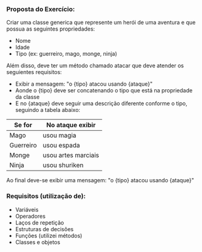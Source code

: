 ### Proposta do Exercício:

Criar uma classe generica que represente um herói de uma aventura e que possua as seguintes propriedades:

- Nome
- Idade
- Tipo (ex: guerreiro, mago, monge, ninja)

Além disso, deve ter um método chamado atacar que deve atender os seguientes requisitos:

- Exibir a mensagem: "o {tipo} atacou usando {ataque}"
- Aonde o {tipo} deve ser concatenando o tipo que está na propriedade da classe
- E no {ataque} deve seguir uma descrição diferente conforme o tipo, seguindo a tabela abaixo:

| Se for    | No ataque exibir    |
| --------- | ------------------- |
| Mago      | usou magia          |
| Guerreiro | usou espada         |
| Monge     | usou artes marciais |
| Ninja     | usou shuriken       |

Ao final deve-se exibir uma mensagem:
"o {tipo} atacou usando {ataque}"
  
### Requisitos (utilização de):

- Variáveis
- Operadores
- Laços de repetição
- Estruturas de decisões
- Funções (utilizei métodos)
- Classes e objetos
